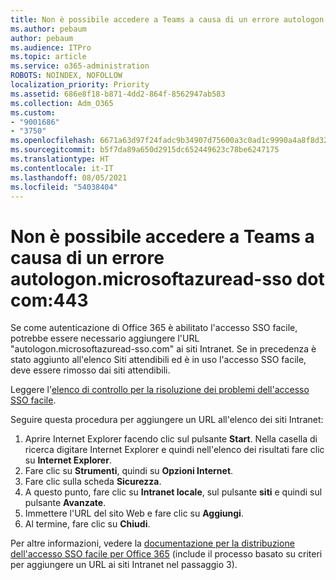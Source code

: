 ```yaml
---
title: Non è possibile accedere a Teams a causa di un errore autologon.microsoftazuread-sso.com:443
ms.author: pebaum
author: pebaum
ms.audience: ITPro
ms.topic: article
ms.service: o365-administration
ROBOTS: NOINDEX, NOFOLLOW
localization_priority: Priority
ms.assetid: 686e8f18-b871-4dd2-864f-8562947ab583
ms.collection: Adm_O365
ms.custom:
- "9001686"
- "3750"
ms.openlocfilehash: 6671a63d97f24fadc9b34907d75600a3c0ad1c9990a4a8f8d32034c11e8a952e
ms.sourcegitcommit: b5f7da89a650d2915dc652449623c78be6247175
ms.translationtype: HT
ms.contentlocale: it-IT
ms.lasthandoff: 08/05/2021
ms.locfileid: "54038404"
---
```

# <a name="unable-to-log-into-teams-due-to-error-autologonmicrosoftazuread-sso-dot-com443"></a>Non è possibile accedere a Teams a causa di un errore autologon.microsoftazuread-sso dot com:443

Se come autenticazione di Office 365 è abilitato l'accesso SSO facile, potrebbe essere necessario aggiungere l'URL "autologon.microsoftazuread-sso.com" ai siti Intranet.  Se in precedenza è stato aggiunto all'elenco Siti attendibili ed è in uso l'accesso SSO facile, deve essere rimosso dai siti attendibili.

Leggere l'[elenco di controllo per la risoluzione dei problemi dell'accesso SSO facile](https://docs.microsoft.com/azure/active-directory/hybrid/tshoot-connect-sso#troubleshooting-checklist).

Seguire questa procedura per aggiungere un URL all'elenco dei siti Intranet:

1. Aprire Internet Explorer facendo clic sul pulsante **Start**. Nella casella di ricerca digitare Internet Explorer e quindi nell'elenco dei risultati fare clic su **Internet Explorer**.
2. Fare clic su **Strumenti**, quindi su **Opzioni Internet**.
3. Fare clic sulla scheda **Sicurezza**.
4. A questo punto, fare clic su **Intranet locale**, sul pulsante **siti** e quindi sul pulsante **Avanzate**.
5. Immettere l'URL del sito Web e fare clic su **Aggiungi**.
6. Al termine, fare clic su **Chiudi**.

Per altre informazioni, vedere la [documentazione per la distribuzione dell'accesso SSO facile per Office 365](https://docs.microsoft.com/azure/active-directory/hybrid/how-to-connect-sso-quick-start) (include il processo basato su criteri per aggiungere un URL ai siti Intranet nel passaggio 3).
